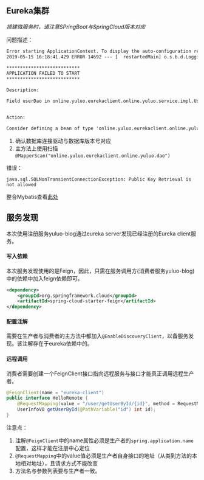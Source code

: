 ## Eureka集群

*搭建微服务时，请注意SPringBoot与SpringCloud版本对应*

问题描述：

```XML
Error starting ApplicationContext. To display the auto-configuration report re-run your application with 'debug' enabled.
2019-05-15 16:18:41.429 ERROR 14692 --- [  restartedMain] o.s.b.d.LoggingFailureAnalysisReporter   : 

***************************
APPLICATION FAILED TO START
***************************

Description:

Field userDao in online.yuluo.eurekaclient.online.yuluo.service.impl.UserService required a bean of type 'online.yuluo.eurekaclient.online.yuluo.dao.IUserDao' that could not be found.


Action:

Consider defining a bean of type 'online.yuluo.eurekaclient.online.yuluo.dao.IUserDao' in your configuration.

```

1. 确认数据库连接驱动与数据库版本号对应
2. 主方法上使用扫描`@MapperScan("online.yuluo.eurekaclient.online.yuluo.dao")`

错误：

```shell
java.sql.SQLNonTransientConnectionException: Public Key Retrieval is not allowed
```



整合Mybatis查看[此处](https://juejin.im/post/5bc4833e6fb9a05cd7776db7)



## 服务发现

本次使用注册服务yuluo-blog通过eureka server发现已经注册的Eureka client服务。



#### 写入依赖

本次服务发现使用的是Feign，因此，只需在服务调用方(消费者服务yuluo-blog)中的依赖中加入feign依赖即可。

```xml
<dependency>
	<groupId>org.springframework.cloud</groupId>
	<artifactId>spring-cloud-starter-feign</artifactId>
</dependency>
```

#### 配置注解

需要在生产者与消费者的主方法中都加入`@EnableDiscoveryClient`，以备服务发现。该注解存在于eureka依赖中的。

#### 远程调用

消费者需要创建一个FeignClient接口指向远程服务与接口才能真正调用远程生产者。

```java
@FeignClient(name = "eureka-client")
public interface HelloRemote {
    @RequestMapping(value = "/user/getUserById/{id}", method = RequestMethod.GET)
    UserInfoVO getUserById(@PathVariable("id") int id);
}
```

注意点：

1. 注解`@FeignClient`中的name属性必须是生产者的`spring.application.name`配置，这样才能在注册中心定位
2. `@RequestMapping`中的value值必须是生产者自身接口的地址（从类到方法的本地相对地址），且请求方式不能改变
3. 方法名与参数列表要与生产者一致。

